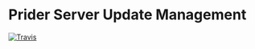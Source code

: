 # Prider Server Update Management

[![Travis](https://travis-ci.org/dnl-jst/prider.svg?branch=master)](https://travis-ci.org/dnl-jst/prider)
